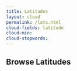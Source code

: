 ```yaml
---
title: Latitudes
layout: cloud
permalink: /lats.html
cloud-fields: latitude
cloud-min: 
cloud-stopwords:
---
```


## Browse Latitudes